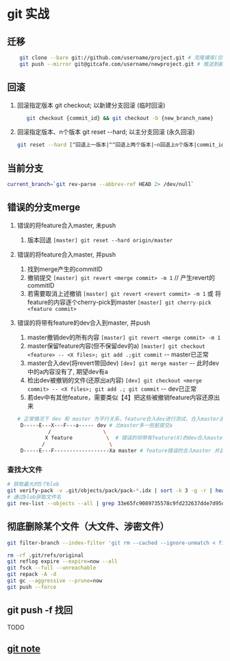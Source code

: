 # git 实战

## 迁移

```bash
    git clone --bare git://github.com/username/project.git # 克隆裸库(仅代码)
    git push --mirror git@gitcafe.com/username/newproject.git # 推送到新地址
```

## 回滚

1. 回滚指定版本 git checkout; 以新建分支回滚 (临时回滚)

   ```bash
      git checkout {commit_id} && git checkout -b {new_branch_name}
   ```

2. 回滚指定版本、n个版本 git reset --hard; 以主分支回滚 (永久回滚)

   ```bash
   git reset --hard [^回退上一版本|^^回退上两个版本|~n回退上n个版本|commit_id回退到某一版本] && git push -f
   ```

## 当前分支

```bash
current_branch=`git rev-parse --abbrev-ref HEAD 2> /dev/null`
```

## 错误的分支merge

1. 错误的将feature合入master, 未push

   1. 版本回退 `[master] git reset --hard origin/master`

2. 错误的将feature合入master, 并push

   1. 找到merge产生的commitID
   2. 撤销提交 `[master] git revert <merge commit> -m 1` // 产生revert的commitID
   3. 若需要取消上述撤销 `[master] git revert <revert commit> -m 1` 或 将feature的内容逐个cherry-pick到master `[master] git cherry-pick <feature commit>`

3. 错误的将带有feature的dev合入到master, 并push

   1. master撤销dev的所有内容 `[master] git revert <merge commit> -m 1`
   2. master保留feature内容(但不保留dev的a) `[master] git checkout <feature> -- <X files>; git add .;git commit` -- master已正常
   3. master合入dev(将revert带回dev) `[dev] git merge master` -- 此时dev中的a内容没有了, 期望dev有a
   4. 检出dev被撤销的文件(还原出a内容) `[dev] git checkout <merge commit> -- <X files>; git add .; git commit` -- dev已正常
   5. 若dev中有其他feature，需要类似【4】把这些被撤销feature内容还原出来

   ```bash
   # 正常情况下 dev 和 master 为平行关系，feature合入dev进行测试，合入master进行上线
    D-----E---X---F---a----- dev # 比master多一些脏提交a
             /                 \
            X feature           \  # 错误的将带有feature(X)的dev合入master
           /                     \
    D-----E---F------------------Xa master # feature错误的合入master 并且 dev的a错误的合进了master
   ```

### 查找大文件

```bash
# 获取最大的5个blob
git verify-pack -v .git/objects/pack/pack-*.idx | sort -k 3 -g -r | head -n5
# 通过blob获取文件名
git rev-list --objects --all | grep 33e65fc9089735578c9fd232637dde7d95db5d22
```

## 彻底删除某个文件（大文件、涉密文件）

```bash
git filter-branch --index-filter 'git rm --cached --ignore-unmatch < file >'

rm -rf .git/refs/original
git reflog expire --expire=now --all
git fsck --full --unreachable
git repack -A -d
git gc --aggressive --prune=now
git push --force
```

## git push -f 找回

TODO

## [git note](git.md)
